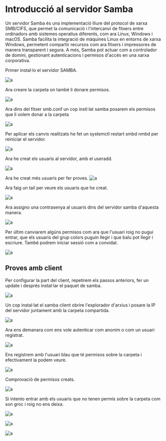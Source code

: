 # Introducció al servidor Samba
Un servidor Samba és una implementació lliure del protocol de xarxa SMB/CIFS, que permet la comunicació i l'intercanvi de fitxers entre ordinadors amb sistemes operatius diferents, com ara Linux, Windows i macOS. Samba facilita la integració de màquines Linux en entorns de xarxa Windows, permetent compartir recursos com ara fitxers i impressores de manera transparent i segura. A més, Samba pot actuar com a controlador de domini, gestionant autenticacions i permisos d'accés en una xarxa corporativa.

Primer instal·lo el servidor SAMBA.

![a](./img/ssamba.png)



Ara creare la carpeta on també li donare permisos.

![a](./img/carpetaa.png)


Ara dins del fitxer smb.conf un cop instl·lat samba posarem els permisos que li volem donar a la carpeta

![a](./img/proves.png)


Per aplicar els canvis realitzats he fet un systemctl restart smbd nmbd per reiniciar el servidor.

![a](./img/restart.png)


Ara he creat els usuaris al servidor, amb el useradd.

![a](./img/add.png)

Ara he creat més usuaris per fer proves.
![a](./img/colors.png)

Ara faig un tail per veure els usuaris que he creat.

![a](./img/tail.png)

Ara assigno una contrasenya al usuaris dins del servidor samba d'aquesta manera.

![a](./img/users.png)

Per últim canviarem algúns permisos com ara que l'usuari roig no pugui entrar, que els usuaris del grup colors puguin llegir i que balu pot llegir i escriure. També podrem iniciar sessió com a convidat.

![a](./img/conf.png)

## Proves amb client

Per configurar la part del client, repetirem els passos anteriors, fer un update i després instal·lar el paquet de samba.

![a](./img/instalar.png)

Un cop instal·lat el samba client obrire l'explorador d'arxius i posare la IP del servidor juntament amb la carpeta compartida.

![a](./img/samb.png)

Ara ens demanara com ens vole autenticar com anonim o com un usuari registrat.

![a](./img/autenti.png)

Ens registrem amb l'usuari blau que té permisos sobre la carpeta i efectivament la podem veure.

![a](./img/anonim.png)

Comprovació de permísos creats.

![a](./img/p.png)

Si intento entrar amb els usuaris que no tenen permís sobre la carpeta com son groc i roig no ens deixa.

![a](./img/roig.png)

![a](./img/groc.png)

![a](./img/er.png)
